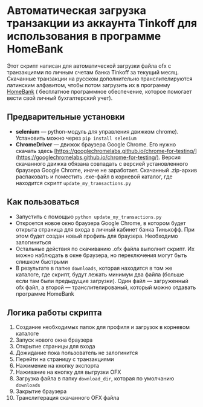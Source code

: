# Автоматическая загрузка транзакции из аккаунта Tinkoff для использования в программе HomeBank

Этот скрипт написан для автоматической загрузки файла ofx с транзакциями по личным счетам банка Tinkoff за текущий месяц. Скачанные транзакции на русском дополнительно транслителируются латинским алфавитом, чтобы потом загрузить их в программу [HomeBank](http://homebank.free.fr/ru/index.php) ( бесплатное программное обеспечение, которое помогает вести свой личный бухгалтерский учет).

## Предварительные установки

* **selenium** — python-модуль для управления движком chrome). Установить можно через `pip install selenium`
* **ChromeDriver** — движок браузера Google Chrome. Его нужно скачать здесь [https://googlechromelabs.github.io/chrome-for-testing/](https://googlechromelabs.github.io/chrome-for-testing/). Версия скачанного движка обязана совпадать с версией установленного браузера Google Chrome, иначе не заработает. Скачанный .zip-архив распаковать и поместить .exe-файл в корневой каталог, где находится скрипт `update_my_transactions.py`

## Как пользоваться

* Запустить с помощью `python update_my_transactions.py`
* Откроется новое окно браузера Google Chrome, в котором будет открыта страница для входа в личный кабинет банка Тинькофф. При этом будет создан новый профиль для браузера. Необходимо залогиниться
* Остальные действия по скачиванию .ofx файла выполнит скрипт. Их можно наблюдать в окне браузера, но переключения могут быть слишком быстрыми
* В результате в папке `downloads`, которая находится в том же каталоге, где скрипт, будут лежать минимум два файла (больше если там были предыдущие загрузки). Один файл &mdash; загруженный ofx файл, а второй &mdash; транслителированый, который можно отдавать программе HomeBank

## Логика работы скрипта
1. Создание необходимых папок для профиля и загрузок в корневом каталоге
1. Запуск нового окна браузера
1. Открытие страницы для входа 
1. Дожидание пока пользователь не залогинится
1. Перейти на страницу с транзакциями
1. Нажимение на кнопку экспорта
1. Наживание на кнопку для выгрузки OFX
1. Загрузка файла в папку `download_dir`, которая по умолчанию `downloads`
1. Закрытие браузера
1. Транслитерация скачанного OFX файла